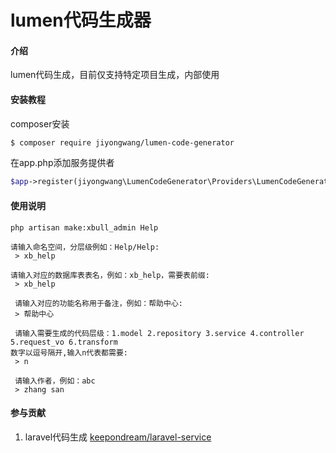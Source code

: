 # lumen代码生成器

#### 介绍
lumen代码生成，目前仅支持特定项目生成，内部使用

#### 安装教程

composer安装
``` bash
$ composer require jiyongwang/lumen-code-generator
```

在app.php添加服务提供者
```php
$app->register(jiyongwang\LumenCodeGenerator\Providers\LumenCodeGeneratorProvider::class);
```

#### 使用说明

```shell script
php artisan make:xbull_admin Help

请输入命名空间，分层级例如：Help/Help:
 > xb_help

请输入对应的数据库表表名，例如：xb_help，需要表前缀:
 > xb_help

 请输入对应的功能名称用于备注，例如：帮助中心:
 > 帮助中心

 请输入需要生成的代码层级：1.model 2.repository 3.service 4.controller 5.request_vo 6.transform
数字以逗号隔开,输入n代表都需要:
 > n

 请输入作者，例如：abc
 > zhang san

```

#### 参与贡献

1.  laravel代码生成 [keepondream/laravel-service](https://github.com/keepondream/laravel-service)

